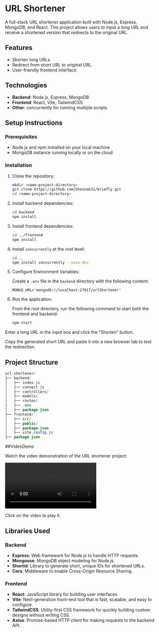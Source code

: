 # URL Shortener

A full-stack URL shortener application built with Node.js, Express, MongoDB, and React. This project allows users to input a long URL and receive a shortened version that redirects to the original URL.

## Features

- Shorten long URLs.
- Redirect from short URL to original URL.
- User-friendly frontend interface.

## Technologies

- **Backend**: Node.js, Express, MongoDB
- **Frontend**: React, Vite, TailwindCSS
- **Other**: concurrently for running multiple scripts

## Setup Instructions

### Prerequisites

- Node.js and npm installed on your local machine
- MongoDB instance running locally or on the cloud

### Installation

1. Clone the repository:

    ```bash
    mkdir <name-project-directory>
    git clone https://github.com/Shounak31/briefly.git
    cd <name-project-directory>
    ```

2. Install backend dependencies:

    ```bash
    cd backend
    npm install
    ```

3. Install frontend dependencies:

    ```bash
    cd ../frontend
    npm install
    ```

4. Install `concurrently` at the root level:

    ```bash
    cd ..
    npm install concurrently --save-dev
    ```

5. Configure Environment Variables:

    Create a `.env` file in the `backend` directory with the following content:

    ```plaintext
    MONGO_URL='mongodb://localhost:27017/urlShortener'
    ```

6. Run the application:

    From the root directory, run the following command to start both the frontend and backend:

    ```bash
    npm start
    ```

Enter a long URL in the input box and click the "Shorten" button.

Copy the generated short URL and paste it into a new browser tab to test the redirection.

## Project Structure

```java
url-shortener/
├── backend/
│   ├── index.js
│   ├── connect.js
│   ├── controllers/
│   ├── models/
│   ├── routes/
│   ├── .env
│   ├── package.json
├── frontend/
│   ├── src/
│   ├── public/
│   ├── package.json
│   ├── vite.config.js
├── package.json
```
##VideoDemo

Watch the video demonstration of the URL shortener project:

![Watch the Video](/frontend/public//demo.mp4)

Click on the video to play it.

## Libraries Used

### Backend

- **Express**: Web framework for Node.js to handle HTTP requests.
- **Mongoose**: MongoDB object modeling for Node.js.
- **Shortid**: Library to generate short, unique IDs for shortened URLs.
- **Cors**: Middleware to enable Cross-Origin Resource Sharing.

### Frontend

- **React**: JavaScript library for building user interfaces.
- **Vite**: Next-generation front-end tool that is fast, scalable, and easy to configure.
- **TailwindCSS**: Utility-first CSS framework for quickly building custom designs without writing CSS.
- **Axios**: Promise-based HTTP client for making requests to the backend API.

